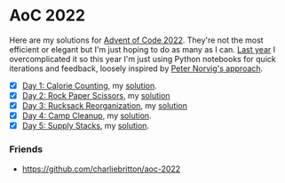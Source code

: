 # AoC 2022
Here are my solutions for [Advent of Code 2022](https://adventofcode.com/2022). They're not the most efficient or elegant but I'm just hoping to do as many as I can. [Last year](https://github.com/ollybritton/advent-2021) I overcomplicated it so this year I'm just using Python notebooks for quick iterations and feedback, loosely inspired by [Peter Norvig's approach](https://github.com/norvig/pytudes/blob/main/ipynb/Advent-2018.ipynb).

- [X]  [Day 1: Calorie Counting](https://adventofcode.com/2022/day/1), my [solution](./01.ipynb).
- [X] [Day 2: Rock Paper Scissors](https://adventofcode.com/2022/day/2), my [solution](./02.ipynb.)
- [X] [Day 3: Rucksack Reorganization](https://adventofcode.com/2022/day/3), my [solution](./03.ip.ynb)
- [X] [Day 4: Camp Cleanup](https://adventofcode.com/2022/day/4), my [solution](./04.ipynb).
- [X] [Day 5: Supply Stacks](https://adventofcode.com/2022/day/5), my [solution](./05.ipynb).

### Friends
- <https://github.com/charliebritton/aoc-2022>
